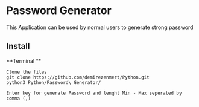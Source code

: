 #  Password Generator

This Application can be used by normal users to generate strong password


## Install

**Terminal **

```
Clone the files
git clone https://github.com/demirezenmert/Python.git
python3 Python/Password\ Generator/

Enter key for generate Password and lenght Min - Max seperated by comma (,)
```



